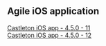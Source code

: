 ## Agile iOS application

[Castleton iOS app - 4.5.0 - 11](itms-services://?action=download-manifest&url=https://dl.dropboxusercontent.com/s/ytajzv66rjas2mt/Castleton-4.5.0-11.plist)  
[Castleton iOS app - 4.5.0 - 12](itms-services://?action=download-manifest&url=https://dl.dropboxusercontent.com/s/y79puuse8dsbyje/Castleton-4.5.0-12.plist)  
